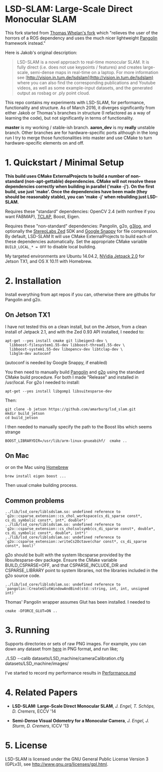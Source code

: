 # LSD-SLAM: Large-Scale Direct Monocular SLAM

This fork started from [Thomas Whelan's fork](https://github.com/mp3guy/lsd_slam) which "relieves the user of the horrors of a ROS dependency and uses the much nicer lightweight [Pangolin](https://github.com/stevenlovegrove/Pangolin) framework instead."

Here is Jakob's original description:

> LSD-SLAM is a novel approach to real-time monocular SLAM. It is fully direct (i.e. does not use keypoints / features) and creates large-scale,
> semi-dense maps in real-time on a laptop. For more information see
> [http://vision.in.tum.de/lsdslam](http://vision.in.tum.de/lsdslam)
> where you can also find the corresponding publications and Youtube videos, as well as some
> example-input datasets, and the generated output as rosbag or .ply point cloud.

This repo contains my experiments with LSD-SLAM, for performance, functionality
and structure.   As of March 2016, it diverges significantly from either Jakob
or Thomas's branches in structure (I refactored as a way of learning the code),
but not significantly in terms of functionality.   


**master**  is my working / stable-ish branch.   **aaron_dev** is my
**really** unstable branch.   Other branches are for hardware-specific ports
although in the long run I try to merge those functionalities into master
and use CMake to turn hardware-specific elements on and off.

# 1. Quickstart / Minimal Setup

**This build uses CMake ExternalProjects to build a number of non-standard
(non-apt-gettable) dependencies.   CMake will not resolve these dependencies
correctly when building in parallel ('make -j').
On the first build, use just 'make'.   Once the dependencies have been made
(they should be reasonably stable), you can 'make -j' when rebuilding just LSD-SLAM.**

Requires these "standard" dependencies: OpenCV 2.4 (with nonfree if you want FABMAP), [TCLAP](http://tclap.sourceforge.net/), Boost, Eigen.

Requires these "non-standard" dependencies: Pangolin, g2o, [g3log](https://github.com/KjellKod/g3log),
and optionally the [StereoLabs Zed](https://www.stereolabs.com/) SDK and
[Google Snappy](https://github.com/google/snappy) for file compression.
By default, LSD-SLAM It will use CMake ExternalProjects to build each of these
dependencies automatically.
Set the appropriate CMake variable `BUILD_LOCAL_* = OFF` to disable local building.

My targeted environments are Ubuntu 14.04.2, [NVidia Jetpack 2.0](https://developer.nvidia.com/embedded/jetpack) for Jetson TX1, and OS X 10.11 with Homebrew.

# 2. Installation

Install everything from apt repos if you can, otherwise there are githubs for Pangolin and g2o.

## On Jetson TX1

I have not tested this on a clean install, but on the Jetson, from a clean
install of Jetpack 2.1, and with the Zed 0.93 API installed, I needed to:

    apt-get --yes install cmake git libeigen3-dev \
      libboost-filesystem1.55-dev libboost-thread1.55-dev \
      libboost-system1.55-dev libopencv-dev libtclap-dev \
      libglm-dev autoconf

(autoconf is needed by Google Snappy, if enabled)

You then need to manually build [Pangolin](https://github.com/stevenlovegrove/Pangolin) and [g2o](https://github.com/RainerKuemmerle/g2o) using the standard CMake build procedure.  For both I made "Release" and installed in /usr/local.   For g2o I needed to install:

    apt-get --yes install libgomp1 libsuitesparse-dev

Then:

    git clone -b jetson https://github.com/amarburg/lsd_slam.git
    mkdir build_jetson
    cd build_jetson

I then needed to manually specify the path to the Boost libs which seems
strange

    BOOST_LIBRARYDIR=/usr/lib/arm-linux-gnueabihf/  cmake ..


## On Mac

or on the Mac using [Homebrew]()

    brew install eigen boost ...

Then usual cmake building process.


## Common problems

    ../lib/lsd_core/liblsdslam.so: undefined reference to `g2o::csparse_extension::cs_chol_workspace(cs_di_sparse const*, cs_di_symbolic const*, int*, double*)'
    ../lib/lsd_core/liblsdslam.so: undefined reference to `g2o::csparse_extension::cs_cholsolsymb(cs_di_sparse const*, double*, cs_di_symbolic const*, double*, int*)'
    ../lib/lsd_core/liblsdslam.so: undefined reference to `g2o::csparse_extension::writeCs2Octave(char const*, cs_di_sparse const*, bool)'

g2o should be built with the system libcsparse provided by the libsuitesparse-dev package.  Ensure the CMake variable  BUILD_CSPARSE=OFF, and that CSPARSE_INCLUDE_DIR and CSPARSE_LIBRARY point to system libraries, not the libraries included in the g2o source code.

    ../lib/lsd_core/liblsdslam.so: undefined reference to `pangolin::CreateGlutWindowAndBind(std::string, int, int, unsigned int)'

Thomas' Pangolin wrapper assumes Glut has been installed.  I needed to

    cmake -DFORCE_GLUT=ON ..



# 3. Running

Supports directories or sets of raw PNG images. For example, you can down any dataset from [here](http://vision.in.tum.de/lsdslam) in PNG format, and run like;

./LSD --calib datasets/LSD_machine/cameraCalibration.cfg  datasets/LSD_machine/images/

I've started to record my performance results in [Performance.md](Performance.md)

# 4. Related Papers

* **LSD-SLAM: Large-Scale Direct Monocular SLAM**, *J. Engel, T. Schöps, D. Cremers*, ECCV '14

* **Semi-Dense Visual Odometry for a Monocular Camera**, *J. Engel, J. Sturm, D. Cremers*, ICCV '13

# 5. License

LSD-SLAM is licensed under the GNU General Public License Version 3 (GPLv3), see http://www.gnu.org/licenses/gpl.html.
